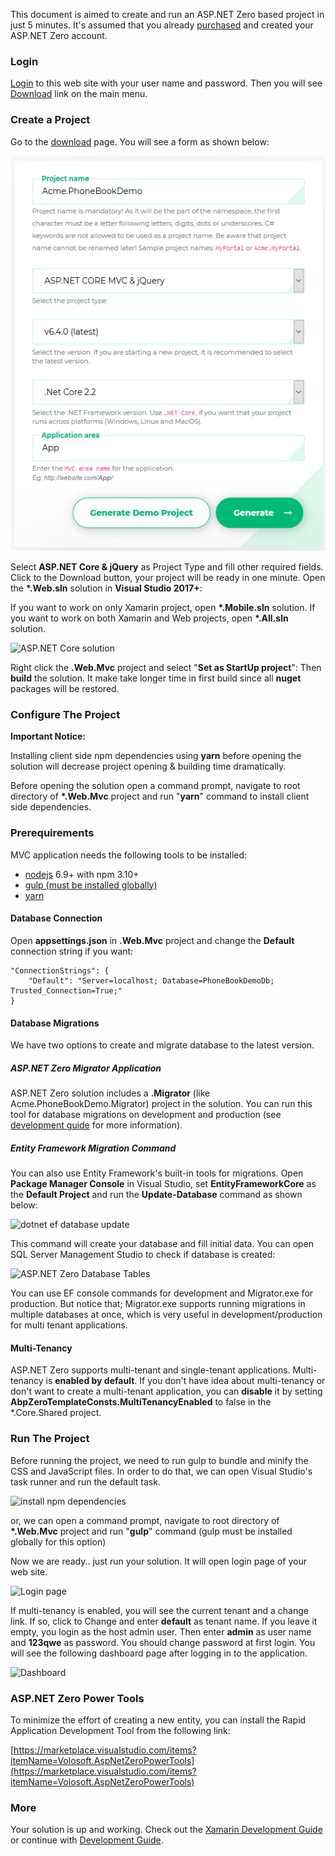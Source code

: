 This document is aimed to create and run an ASP.NET Zero based project in just 5 minutes. It's assumed that you already [purchased](/Prices) and created your ASP.NET Zero account.

### Login

[Login](/Account/Login) to this web site with your user name and password. Then you will see [Download](/Download) link on the main menu.

### Create a Project

Go to the [download](/Download) page. You will see a form as shown below:

<img src="images/download-core-jquery-2.png" alt="Create project" class="img-thumbnail" />

Select **ASP.NET Core & jQuery** as Project Type and fill other required fields. Click to the Download button, your project will be ready in one minute. Open the **\*.Web.sln** solution in **Visual Studio 2017+**:

If you want to work on only Xamarin project, open **\*.Mobile.sln** solution. If you want to work on both Xamarin and Web projects, open **\*.All.sln** solution.

<img src="images/solution-overall-core-5.png" alt="ASP.NET Core solution" class="img-thumbnail" />

Right click the **.Web.Mvc** project and select "**Set as StartUp project**": Then **build** the solution. It make take longer time in first build since all **nuget** packages will be restored.

### Configure The Project

**Important Notice:**  

Installing client side npm dependencies using **yarn** before opening the solution will decrease project opening & building time dramatically.

Before opening the solution open a command prompt, navigate to root directory of **\*.Web.Mvc** project and run "**yarn**" command to install client side dependencies.

### Prerequirements

MVC application needs the following tools to be installed:

-   [nodejs](https://nodejs.org/en/download/) 6.9+ with npm 3.10+
-   [gulp (must be installed globally)](https://www.npmjs.com/package/gulp)
-   [yarn](https://yarnpkg.com/)

#### Database Connection

Open **appsettings.json** in **.Web.Mvc** project and change the **Default** connection string if you want:

    "ConnectionStrings": {
        "Default": "Server=localhost; Database=PhoneBookDemoDb; Trusted_Connection=True;"
    }

#### Database Migrations

We have two options to create and migrate database to the latest version.

##### ASP.NET Zero Migrator Application

ASP.NET Zero solution includes a **.Migrator** (like Acme.PhoneBookDemo.Migrator) project in the solution. You can run this tool for database migrations on development and production (see [development guide](Development-Guide-Core.md) for more information).

##### Entity Framework Migration Command

You can also use Entity Framework's built-in tools for migrations. Open **Package Manager Console** in Visual Studio, set **EntityFrameworkCore** as the **Default Project** and run the **Update-Database** command as shown below: 

<img src="images/update-database-ef-core.png" alt="dotnet ef database update" class="img-thumbnail" />

This command will create your database and fill initial data. You can open SQL Server Management Studio to check if database is created:

<img src="images/created-database-tables-4.png" alt="ASP.NET Zero Database Tables" class="img-thumbnail" />

You can use EF console commands for development and Migrator.exe for production. But notice that; Migrator.exe supports running migrations in multiple databases at once, which is very useful in development/production for multi tenant applications.

#### Multi-Tenancy

ASP.NET Zero supports multi-tenant and single-tenant applications. Multi-tenancy is **enabled by default**. If you don't have idea about multi-tenancy or don't want to create a multi-tenant application, you can **disable** it by setting **AbpZeroTemplateConsts.MultiTenancyEnabled** to false in the *.Core.Shared project.

### Run The Project

Before running the project, we need to run gulp to bundle and minify the CSS and JavaScript files. In order to do that, we can open Visual Studio's task runner and run the default task.

<img src="images/taskrunner-gulp-core-1.png" alt="install npm dependencies" class="img-thumbnail" />

or, we can open a command prompt, navigate to root directory of **\*.Web.Mvc** project and run "**gulp**" command (gulp must be installed globally for this option)

Now we are ready.. just run your solution. It will open login page of your web site.

<img src="images/login-screen-3.png" alt="Login page" class="img-thumbnail" />

If multi-tenancy is enabled, you will see the current tenant and a change link. If so, click to Change and enter **default** as tenant name. If you leave it empty, you login as the host admin user. Then enter **admin** as user name and **123qwe** as password. You should change password at first login. You will see the following dashboard page after logging in to the application.

<img src="images/dashboardV3.png" alt="Dashboard" class="img-thumbnail"/>

### ASP.NET Zero Power Tools

To minimize the effort of creating a new entity, you can install the Rapid Application Development Tool from the following link:

[https://marketplace.visualstudio.com/items?itemName=Volosoft.AspNetZeroPowerTools](https://marketplace.visualstudio.com/items?itemName=Volosoft.AspNetZeroPowerTools)

### More

Your solution is up and working. Check out the [<span class="text-primary">Xamarin Development Guide</span>](Development-Guide-Xamarin.md) or continue with [<span class="text-primary">Development Guide</span>](Development-Guide-Core.md).
